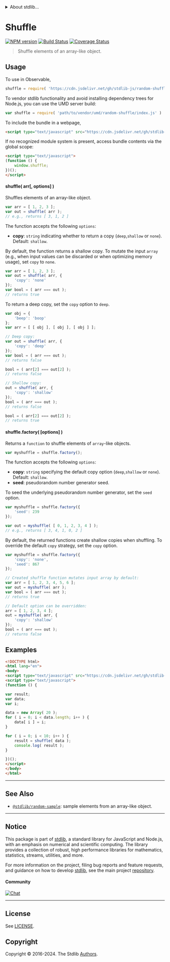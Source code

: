 <!--

@license Apache-2.0

Copyright (c) 2018 The Stdlib Authors.

Licensed under the Apache License, Version 2.0 (the "License");
you may not use this file except in compliance with the License.
You may obtain a copy of the License at

   http://www.apache.org/licenses/LICENSE-2.0

Unless required by applicable law or agreed to in writing, software
distributed under the License is distributed on an "AS IS" BASIS,
WITHOUT WARRANTIES OR CONDITIONS OF ANY KIND, either express or implied.
See the License for the specific language governing permissions and
limitations under the License.

-->


<details>
  <summary>
    About stdlib...
  </summary>
  <p>We believe in a future in which the web is a preferred environment for numerical computation. To help realize this future, we've built stdlib. stdlib is a standard library, with an emphasis on numerical and scientific computation, written in JavaScript (and C) for execution in browsers and in Node.js.</p>
  <p>The library is fully decomposable, being architected in such a way that you can swap out and mix and match APIs and functionality to cater to your exact preferences and use cases.</p>
  <p>When you use stdlib, you can be absolutely certain that you are using the most thorough, rigorous, well-written, studied, documented, tested, measured, and high-quality code out there.</p>
  <p>To join us in bringing numerical computing to the web, get started by checking us out on <a href="https://github.com/stdlib-js/stdlib">GitHub</a>, and please consider <a href="https://opencollective.com/stdlib">financially supporting stdlib</a>. We greatly appreciate your continued support!</p>
</details>

# Shuffle

[![NPM version][npm-image]][npm-url] [![Build Status][test-image]][test-url] [![Coverage Status][coverage-image]][coverage-url] <!-- [![dependencies][dependencies-image]][dependencies-url] -->

> Shuffle elements of an array-like object.

<section class="intro">

</section>

<!-- /.intro -->



<section class="usage">

## Usage

To use in Observable,

```javascript
shuffle = require( 'https://cdn.jsdelivr.net/gh/stdlib-js/random-shuffle@umd/browser.js' )
```

To vendor stdlib functionality and avoid installing dependency trees for Node.js, you can use the UMD server build:

```javascript
var shuffle = require( 'path/to/vendor/umd/random-shuffle/index.js' )
```

To include the bundle in a webpage,

```html
<script type="text/javascript" src="https://cdn.jsdelivr.net/gh/stdlib-js/random-shuffle@umd/browser.js"></script>
```

If no recognized module system is present, access bundle contents via the global scope:

```html
<script type="text/javascript">
(function () {
    window.shuffle;
})();
</script>
```

#### shuffle( arr\[, options] )

Shuffles elements of an array-like object.

```javascript
var arr = [ 1, 2, 3 ];
var out = shuffle( arr );
// e.g., returns [ 3, 1, 2 ]
```

The function accepts the following `options`:

-   **copy**: `string` indicating whether to return a copy (`deep`,`shallow` or `none`). Default: `shallow`.

By default, the function returns a shallow copy. To mutate the input `array` (e.g., when input values can be discarded or when optimizing memory usage), set `copy` to `none`.

```javascript
var arr = [ 1, 2, 3 ];
var out = shuffle( arr, {
    'copy': 'none'
});
var bool = ( arr === out );
// returns true
```

To return a deep copy, set the `copy` option to `deep`.

```javascript
var obj = {
    'beep': 'boop'
};
var arr = [ [ obj ], [ obj ], [ obj ] ];

// Deep copy:
var out = shuffle( arr, {
    'copy': 'deep'
});
var bool = ( arr === out );
// returns false

bool = ( arr[2] === out[2] );
// returns false

// Shallow copy:
out = shuffle( arr, {
    'copy': 'shallow'
});
bool = ( arr === out );
// returns false

bool = ( arr[2] === out[2] );
// returns true
```

#### shuffle.factory( \[options] )

Returns a `function` to shuffle elements of `array`-like objects.

```javascript
var myshuffle = shuffle.factory();
```

The function accepts the following `options`:

-   **copy**: `string` specifying the default copy option (`deep`,`shallow` or `none`). Default: `shallow`.
-   **seed**: pseudorandom number generator seed.

To seed the underlying pseudorandom number generator, set the `seed` option.

```javascript
var myshuffle = shuffle.factory({
    'seed': 239
});

var out = myshuffle( [ 0, 1, 2, 3, 4 ] );
// e.g., returns [ 3, 4, 1, 0, 2 ]
```

By default, the returned functions create shallow copies when shuffling. To override the default `copy` strategy, set the `copy` option.

```javascript
var myshuffle = shuffle.factory({
    'copy': 'none',
    'seed': 867
});

// Created shuffle function mutates input array by default:
var arr = [ 1, 2, 3, 4, 5, 6 ];
var out = myshuffle( arr );
var bool = ( arr === out );
// returns true

// Default option can be overridden:
arr = [ 1, 2, 3, 4 ];
out = myshuffle( arr, {
    'copy': 'shallow'
});
bool = ( arr === out );
// returns false
```

</section>

<!-- /.usage -->

<section class="examples">

## Examples

<!-- eslint no-undef: "error" -->

```html
<!DOCTYPE html>
<html lang="en">
<body>
<script type="text/javascript" src="https://cdn.jsdelivr.net/gh/stdlib-js/random-shuffle@umd/browser.js"></script>
<script type="text/javascript">
(function () {

var result;
var data;
var i;

data = new Array( 20 );
for ( i = 0; i < data.length; i++ ) {
    data[ i ] = i;
}

for ( i = 0; i < 10; i++ ) {
    result = shuffle( data );
    console.log( result );
}

})();
</script>
</body>
</html>
```

</section>

<!-- /.examples -->

<!-- Section for related `stdlib` packages. Do not manually edit this section, as it is automatically populated. -->

<section class="related">

* * *

## See Also

-   <span class="package-name">[`@stdlib/random-sample`][@stdlib/random/sample]</span><span class="delimiter">: </span><span class="description">sample elements from an array-like object.</span>

</section>

<!-- /.related -->

<!-- Section for all links. Make sure to keep an empty line after the `section` element and another before the `/section` close. -->


<section class="main-repo" >

* * *

## Notice

This package is part of [stdlib][stdlib], a standard library for JavaScript and Node.js, with an emphasis on numerical and scientific computing. The library provides a collection of robust, high performance libraries for mathematics, statistics, streams, utilities, and more.

For more information on the project, filing bug reports and feature requests, and guidance on how to develop [stdlib][stdlib], see the main project [repository][stdlib].

#### Community

[![Chat][chat-image]][chat-url]

---

## License

See [LICENSE][stdlib-license].


## Copyright

Copyright &copy; 2016-2024. The Stdlib [Authors][stdlib-authors].

</section>

<!-- /.stdlib -->

<!-- Section for all links. Make sure to keep an empty line after the `section` element and another before the `/section` close. -->

<section class="links">

[npm-image]: http://img.shields.io/npm/v/@stdlib/random-shuffle.svg
[npm-url]: https://npmjs.org/package/@stdlib/random-shuffle

[test-image]: https://github.com/stdlib-js/random-shuffle/actions/workflows/test.yml/badge.svg?branch=v0.2.1
[test-url]: https://github.com/stdlib-js/random-shuffle/actions/workflows/test.yml?query=branch:v0.2.1

[coverage-image]: https://img.shields.io/codecov/c/github/stdlib-js/random-shuffle/main.svg
[coverage-url]: https://codecov.io/github/stdlib-js/random-shuffle?branch=main

<!--

[dependencies-image]: https://img.shields.io/david/stdlib-js/random-shuffle.svg
[dependencies-url]: https://david-dm.org/stdlib-js/random-shuffle/main

-->

[chat-image]: https://img.shields.io/gitter/room/stdlib-js/stdlib.svg
[chat-url]: https://app.gitter.im/#/room/#stdlib-js_stdlib:gitter.im

[stdlib]: https://github.com/stdlib-js/stdlib

[stdlib-authors]: https://github.com/stdlib-js/stdlib/graphs/contributors

[umd]: https://github.com/umdjs/umd
[es-module]: https://developer.mozilla.org/en-US/docs/Web/JavaScript/Guide/Modules

[deno-url]: https://github.com/stdlib-js/random-shuffle/tree/deno
[deno-readme]: https://github.com/stdlib-js/random-shuffle/blob/deno/README.md
[umd-url]: https://github.com/stdlib-js/random-shuffle/tree/umd
[umd-readme]: https://github.com/stdlib-js/random-shuffle/blob/umd/README.md
[esm-url]: https://github.com/stdlib-js/random-shuffle/tree/esm
[esm-readme]: https://github.com/stdlib-js/random-shuffle/blob/esm/README.md
[branches-url]: https://github.com/stdlib-js/random-shuffle/blob/main/branches.md

[stdlib-license]: https://raw.githubusercontent.com/stdlib-js/random-shuffle/main/LICENSE

<!-- <related-links> -->

[@stdlib/random/sample]: https://github.com/stdlib-js/random-sample/tree/umd

<!-- </related-links> -->

</section>

<!-- /.links -->
